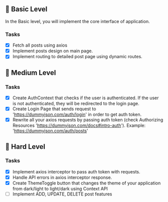 ## 🥇 Basic Level

In the Basic level, you will implement the core interface of application.

### Tasks

- [x] Fetch all posts using axios
- [x] Implement posts design on main page.
- [x] Implement routing to detailed post page using dynamic routes.

## 🥈 Medium Level

### Tasks

- [x] Create AuthContext that checks if the user is authenticated. If the user is not authenticated, they will be redirected to the login page.
- [x] Create Login Page that sends request to 'https://dummyjson.com/auth/login' in order to get auth token.
- [x] Rewrite all your axios requests by passing auth token (check Authorizing Resources 'https://dummyjson.com/docs#intro-auth').
      Example: 'https://dummyjson.com/auth/posts'

## 🥇 Hard Level

### Tasks

- [x] Implement axios interceptor to pass auth token with requests.
- [x] Handle API errors in axios interceptor response.
- [x] Create ThemeToggle button that changes the theme of your application from dark/light to light/dark using Context API
- [ ] Implement ADD, UPDATE, DELETE post features
